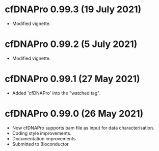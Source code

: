 # cfDNAPro 0.99.3 (19 July 2021)
* Modified vignette.
# cfDNAPro 0.99.2 (5 July 2021)
* Modified vignette.
# cfDNAPro 0.99.1 (27 May 2021)
* Added 'cfDNAPro' into the "watched tag".

# cfDNAPro 0.99.0 (26 May 2021)
* Now cfDNAPro supports bam file as input for data characterisation.
* Coding style improvements.
* Documentation improvements.
* Submitted to Bioconductor.


